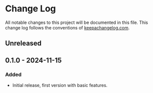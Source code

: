 # Change Log

All notable changes to this project will be documented in this file. This change log follows the conventions
of [keepachangelog.com](http://keepachangelog.com/).

## Unreleased

## 0.1.0 - 2024-11-15

### Added

- Initial release, first version with basic features.

